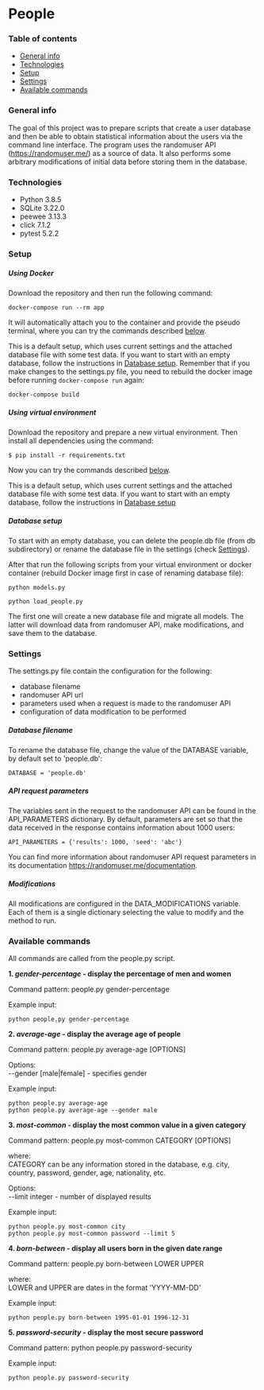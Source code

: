 # People
### Table of contents
* [General info](#general-info)
* [Technologies](#technologies)
* [Setup](#setup)
* [Settings](#settings)
* [Available commands](#available-commands)

### General info
The goal of this project was to prepare scripts that create a user database and then be able to obtain statistical 
information about the users via the command line interface. The program uses the randomuser API (https://randomuser.me/) 
as a source of data. It also performs some arbitrary modifications of initial data before storing them in the database.

### Technologies
* Python 3.8.5
* SQLite 3.22.0
* peewee 3.13.3
* click 7.1.2
* pytest 5.2.2

### Setup
##### Using Docker
Download the repository and then run the following command:
```
docker-compose run --rm app
```
It will automatically attach you to the container and provide the pseudo terminal, where you can try the commands described [below](#available-commands).  

This is a default setup, which uses current settings and the attached database file with some test data.
If you want to start with an empty database, follow the instructions in [Database setup](#Database-setup).
Remember that if you make changes to the settings.py file, you need to rebuild the docker image before running ```docker-compose run``` again:
```
docker-compose build
```

##### Using virtual environment
Download the repository and prepare a new virtual environment. Then install all dependencies using the command:
```
$ pip install -r requirements.txt
```
Now you can try the commands described [below](#available-commands).  

This is a default setup, which uses current settings and the attached database file with some test data.
If you want to start with an empty database, follow the instructions in [Database setup](#Database-setup)

##### Database setup
To start with an empty database, you can delete the people.db file (from db subdirectory) or rename the database file in the settings (check [Settings](#settings)).  

After that run the following scripts from your virtual environment or docker container (rebuild Docker image first in case of renaming database file):
```
python models.py

python load_people.py
```
The first one will create a new database file and migrate all models.
The latter will download data from randomuser API, make modifications, and save them to the database.

### Settings
The settings.py file contain the configuration for the following:
* database filename
* randomuser API url
* parameters used when a request is made to the randomuser API
* configuration of data modification to be performed

##### Database filename
To rename the database file, change the value of the DATABASE variable, by default set to 'people.db':
```
DATABASE = 'people.db'
```

##### API request parameters

The variables sent in the request to the randomuser API can be found in the API_PARAMETERS dictionary.
By default, parameters are set so that the data received in the response contains information about 1000 users:
```
API_PARAMETERS = {'results': 1000, 'seed': 'abc'}
```
You can find more information about randomuser API request parameters in its documentation https://randomuser.me/documentation.

##### Modifications
All modifications are configured in the DATA_MODIFICATIONS variable. 
Each of them is a single dictionary selecting the value to modify and the method to run.

### Available commands

All commands are called from the people.py script.

**1. _gender-percentage_ - display the percentage of men and women**
  
 Command pattern: people.py gender-percentage 
  
 Example input:
 ```
 python people.py gender-percentage
 ```

**2. _average-age_ - display the average age of people**

 Command pattern: people.py average-age [OPTIONS]
 
 Options:  
 --gender [male|female] - specifies gender
 
 Example input:
 ```
 python people.py average-age
 python people.py average-age --gender male
 ```

**3. _most-common_ - display the most common value in a given category**

Command pattern: people.py most-common CATEGORY [OPTIONS]

where:  
 CATEGORY can be any information stored in the database, e.g. city, country, password, gender, age, nationality, etc. 

  Options:  
 --limit integer - number of displayed results
 
 Example input:  
 ```
 python people.py most-common city
 python people.py most-common password --limit 5
 ```
 
 **4. _born-between_ - display all users born in the given date range**
 
 Command pattern:  people.py born-between LOWER UPPER
 
 where:  
 LOWER and UPPER are dates in the format 'YYYY-MM-DD'
 
 Example input:  
 ```
 python people.py born-between 1995-01-01 1996-12-31
 ```

**5. _password-security_ - display the most secure password**
 
 Command pattern: python people.py password-security
 
 Example input:  
 ```
 python people.py password-security
 ```
 
